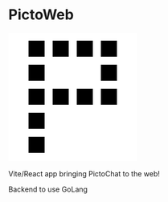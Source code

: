 # PictoWeb

[<img src="./public/assets/picto-sized-bg.png" width="256"/>](./public/assets/picto-sized-bg.png)

Vite/React app bringing PictoChat to the web!

Backend to use GoLang
